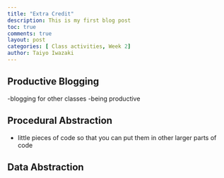```yaml
---
title: "Extra Credit"
description: This is my first blog post
toc: true
comments: true
layout: post
categories: [ Class activities, Week 2]
author: Taiyo Iwazaki 
---
```


## Productive Blogging

-blogging for other classes
-being productive

## Procedural Abstraction
- little pieces of code so that you can put them in other larger parts of code

## Data Abstraction
